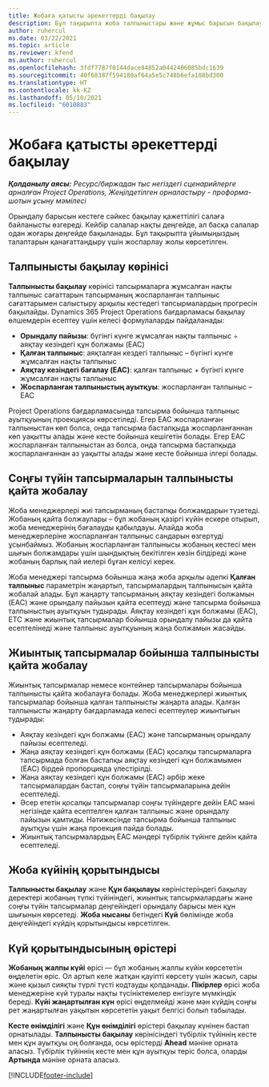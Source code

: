 ```yaml
---
title: Жобаға қатысты әрекеттерді бақылау
description: Бұл тақырыпта жоба талпыныстары және жұмыс барысын бақылау амалы туралы ақпарат берілген.
author: ruhercul
ms.date: 03/22/2021
ms.topic: article
ms.reviewer: kfend
ms.author: ruhercul
ms.openlocfilehash: 3fdf7787f0144dace84852a0442406085bdc1639
ms.sourcegitcommit: 40f68387f594180af64a5e5c748b6efa188bd300
ms.translationtype: HT
ms.contentlocale: kk-KZ
ms.lasthandoff: 05/10/2021
ms.locfileid: "6010883"
---
```

# <a name="project-effort-tracking"></a>Жобаға қатысты әрекеттерді бақылау

_**Қолданылу аясы:** Ресурс/биржадан тыс негіздегі сценарийлерге арналған Project Operations, Жеңілдетілген орналастыру - проформа-шотын ұсыну мәмілесі_

Орындалу барысын кестеге сәйкес бақылау қажеттілігі салаға байланысты өзгереді. Кейбір салалар нақты деңгейде, ал басқа салалар одан жоғары деңгейде бақыланады. Бұл тақырыпта ұйымыңыздың талаптарын қанағаттандыру үшін жоспарлау жолы көрсетілген.

## <a name="effort-tracking-view"></a>Талпынысты бақылау көрінісі

**Талпынысты бақылау** көрінісі тапсырмаларға жұмсалған нақты талпыныс сағаттарын тапсырманың жоспарланған талпыныс сағаттарымен салыстыру арқылы кестедегі тапсырмалардың прогресін бақылайды. Dynamics 365 Project Operations бағдарламасы бақылау өлшемдерін есептеу үшін келесі формулаларды пайдаланады:

- **Орындалу пайызы**: бүгінгі күнге жұмсалған нақты талпыныс ÷ аяқтау кезіндегі құн болжамы (EAC) 
- **Қалған талпыныс**: аяқталған кездегі талпыныс – бүгінгі күнге жұмсалған нақты талпыныс 
- **Аяқтау кезіндегі бағалау (EAC)**: қалған талпыныс + бүгінгі күнге жұмсалған нақты талпыныс 
- **Жоспарланған талпыныстың ауытқуы**: жоспарланған талпыныс – EAC

Project Operations бағдарламасында тапсырма бойынша талпыныс ауытқуының проекциясы көрсетіледі. Егер EAC жоспарланған талпыныстан көп болса, онда тапсырма бастапқыда жоспарланғаннан көп уақытты алады және кесте бойынша кешігетін болады. Егер EAC жоспарланған талпыныстан аз болса, онда тапсырма бастапқыда жоспарланғаннан аз уақытты алады және кесте бойынша ілгері болады.

## <a name="reprojecting-effort-on-leaf-node-tasks"></a>Соңғы түйін тапсырмаларын талпынысты қайта жобалау

Жоба менеджерлері жиі тапсырманың бастапқы болжамдарын түзетеді. Жобаның қайта болжаулары – бұл жобаның қазіргі күйін ескере отырып, жоба менеджерінің бағалауды қабылдауы. Алайда жоба менеджерлеріне жоспарланған талпыныс сандарын өзгертуді ұсынбаймыз. Жобаның жоспарланған талпынысы жобаның кестесі мен шығын болжамдары үшін шындықтың бекітілген көзін білдіреді және жобаның барлық пай иелері бұған келісуі керек.

Жоба менеджері тапсырма бойынша жаңа жоба арқылы әдепкі **Қалған талпыныс** параметрін жаңартып, тапсырмалардың талпынысын қайта жобалай алады. Бұл жаңарту тапсырманың аяқтау кезіндегі болжамын (EAC) және орындалу пайызын қайта есептеуді және тапсырма бойынша талпыныстың ауытқуын тудырады. Аяқтау кезіндегі құн болжамы (EAC), ETC және жиынтық тапсырмалар бойынша орындалу пайызы да қайта есептелінеді және талпыныс ауытқуының жаңа болжамын жасайды.

## <a name="reprojection-of-effort-on-summary-tasks"></a>Жиынтық тапсырмалар бойынша талпынысты қайта жобалау

Жиынтық тапсырмалар немесе контейнер тапсырмалары бойынша талпынысты қайта жобалауға болады. Жоба менеджерлері жиынтық тапсырмалар бойынша қалған талпынысты жаңарта алады. Қалған талпынысты жаңарту бағдарламада келесі есептеулер жиынтығын тудырады:

- Аяқтау кезіндегі құн болжамы (EAC) және тапсырманың орындалу пайызы есептеледі.
- Жаңа аяқтау кезіндегі құн болжамы (EAC) қосалқы тапсырмаларға тапсырмада болған бастапқы аяқтау кезіндегі құн болжамымен (EAC) бірдей пропорцияда үлестірілді.
- Жаңа аяқтау кезіндегі құн болжамы (EAC) әрбір жеке тапсырмалардан бастап, соңғы түйін тапсырмаларына дейін есептеледі. 
- Әсер ететін қосалқы тапсырмалар соңғы түйіндерге дейін EAC мәні негізінде қайта есептелген қалған талпыныс және орындалу пайызын қамтиды. Нәтижесінде тапсырма бойынша талпыныс ауытқуы үшін жаңа проекция пайда болады. 
- Жиынтық тапсырмалардың EAC мәндері түбірлік түйінге дейін қайта есептеледі.


## <a name="project-status-summary"></a>Жоба күйінің қорытындысы

**Талпынысты бақылау** және **Құн бақылауы** көріністеріндегі бақылау деректері жобаның түпкі түйініндегі, жиынтық тапсырмалардағы және соңғы түйін тапсырмалар деңгейіндегі орындалу барысы мен құн шығынын көрсетеді. **Жоба нысаны** бетіндегі **Күй** бөлімінде жоба деңгейіндегі күйдің қорытындысы көрсетілген.

## <a name="status-summary-fields"></a>Күй қорытындысының өрістері

**Жобаның жалпы күйі** өрісі — бұл жобаның жалпы күйін көрсететін өңделетін өріс. Ол артып келе жатқан қауіпті көрсету үшін жасыл, сары және қызыл сияқты түрлі түсті кодтауды қолданады. **Пікірлер** өрісі жоба менеджеріне күй туралы нақты түсініктемелер енгізуге мүмкіндік береді. **Күйі жаңартылған күн** өрісі өңделмейді және мән күйдің соңғы рет жаңартылған уақытын көрсететін уақыт белгісі болып табылады.

**Кесте өнімділігі** және **Құн өнімділігі** өрістері бақылау күнінен бастап орнатылады. **Талпынысты бақылау** көрінісіндегі түбірлік түйіннің кесте мен құн ауытқуы оң болғанда, осы өрістерді **Ahead** мәніне орната аласыз. Түбірлік түйіннің кесте мен құн ауытқуы теріс болса, оларды **Артында** мәніне орната аласыз.


[!INCLUDE[footer-include](../includes/footer-banner.md)]
